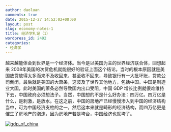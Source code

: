 ```yaml
---
author: daoluan
comments: true
date: 2015-12-27 14:52:02+00:00
layout: post
slug: economy-notes-1
title: 经济学札记（1）
wordpress_id: 2492
categories:
- 经济学
---
```


越来越能体会到世界是一个经济体。当今是以美国为主的世界经济联合体，回想起来 2008年美国的次贷危机就能很好的验证上面这个结论。当时的根本原因就是美国放贷放得太多而来不及收回来，甚至收不回来，导致银行有一大批坏账，贷款公司倒闭，最后就是美国的大萧条，这波及了世界其他地方，包括中国。中国是制造业大国，此时美国的萧条必然导致国内出口受阻，中国 GDP 增长比例就很难维持下去，中国政府必须想法子。当然，中国想的不是什么好办法：四万亿。四万亿是什么，是刺激，是放水。在这之前，中国的房地产已经慢慢渗入到中国的经济结构当中，可为中国经济支柱的之一，然后这本来就是畸形的经济结构，而四万亿更是催生了房地产的泡沫，因为房地产若是垮台，中国经济也就垮了。

[![gdp_of_china](http://md.daoluan.net/images/blog/2015/12/gdp_of_china.png)](http://md.daoluan.net/images/blog/2015/12/gdp_of_china.png)
